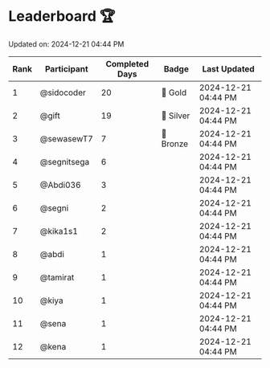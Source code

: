 # Leaderboard 🏆

Updated on: 2024-12-21 04:44 PM

| Rank | Participant       | Completed Days | Badge      | Last Updated         |
|------|-------------------|----------------|------------|----------------------|
| 1    | @sidocoder        | 20             | 🏅 Gold     | 2024-12-21 04:44 PM |
| 2    | @gift             | 19             | 🥈 Silver   | 2024-12-21 04:44 PM |
| 3    | @sewasewT7        | 7              | 🥉 Bronze   | 2024-12-21 04:44 PM |
| 4    | @segnitsega       | 6              |            | 2024-12-21 04:44 PM |
| 5    | @Abdi036          | 3              |            | 2024-12-21 04:44 PM |
| 6    | @segni            | 2              |            | 2024-12-21 04:44 PM |
| 7    | @kika1s1          | 2              |            | 2024-12-21 04:44 PM |
| 8    | @abdi             | 1              |            | 2024-12-21 04:44 PM |
| 9    | @tamirat          | 1              |            | 2024-12-21 04:44 PM |
| 10   | @kiya             | 1              |            | 2024-12-21 04:44 PM |
| 11   | @sena             | 1              |            | 2024-12-21 04:44 PM |
| 12   | @kena             | 1              |            | 2024-12-21 04:44 PM |
